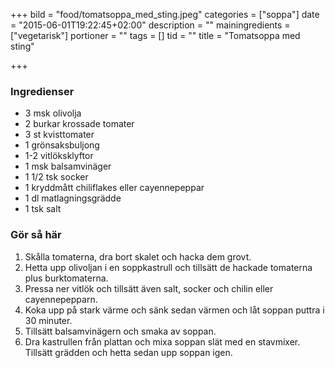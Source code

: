 +++
bild = "food/tomatsoppa_med_sting.jpeg"
categories = ["soppa"]
date = "2015-06-01T19:22:45+02:00"
description = ""
mainingredients = ["vegetarisk"]
portioner = ""
tags = []
tid = ""
title = "Tomatsoppa med sting"

+++

### Ingredienser
- 3 msk olivolja
- 2 burkar krossade tomater
- 3 st kvisttomater
- 1 grönsaksbuljong
- 1-2 vitlöksklyftor
- 1 msk balsamvinäger
- 1 1/2 tsk socker
- 1 kryddmått chiliflakes eller cayennepeppar
- 1 dl matlagningsgrädde
- 1 tsk salt

### Gör så här
1. Skålla tomaterna, dra bort skalet och hacka dem grovt.
1. Hetta upp olivoljan i en soppkastrull och tillsätt de hackade tomaterna plus burktomaterna.
1. Pressa ner vitlök och tillsätt även salt, socker och chilin eller cayennepepparn.
1. Koka upp på stark värme och sänk sedan värmen och låt soppan puttra i 30 minuter.
1. Tillsätt balsamvinägern och smaka av soppan.
1. Dra kastrullen från plattan och mixa soppan slät med en stavmixer. Tillsätt grädden och hetta sedan upp soppan igen.

